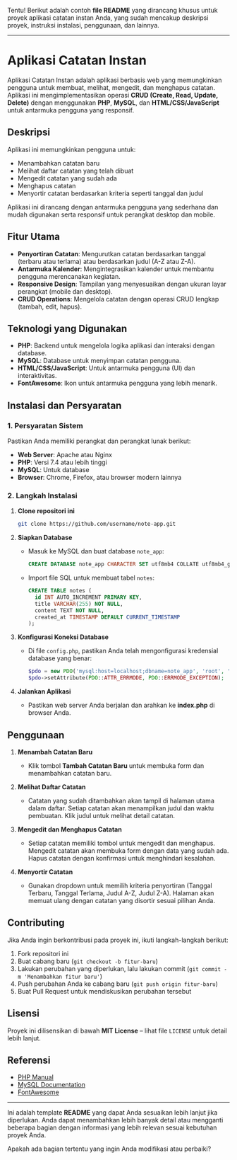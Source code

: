 Tentu! Berikut adalah contoh **file README** yang dirancang khusus untuk proyek aplikasi catatan instan Anda, yang sudah mencakup deskripsi proyek, instruksi instalasi, penggunaan, dan lainnya.

---

# Aplikasi Catatan Instan

Aplikasi Catatan Instan adalah aplikasi berbasis web yang memungkinkan pengguna untuk membuat, melihat, mengedit, dan menghapus catatan. Aplikasi ini mengimplementasikan operasi **CRUD (Create, Read, Update, Delete)** dengan menggunakan **PHP**, **MySQL**, dan **HTML/CSS/JavaScript** untuk antarmuka pengguna yang responsif.

## Deskripsi

Aplikasi ini memungkinkan pengguna untuk:

* Menambahkan catatan baru
* Melihat daftar catatan yang telah dibuat
* Mengedit catatan yang sudah ada
* Menghapus catatan
* Menyortir catatan berdasarkan kriteria seperti tanggal dan judul

Aplikasi ini dirancang dengan antarmuka pengguna yang sederhana dan mudah digunakan serta responsif untuk perangkat desktop dan mobile.

## Fitur Utama

* **Penyortiran Catatan**: Mengurutkan catatan berdasarkan tanggal (terbaru atau terlama) atau berdasarkan judul (A-Z atau Z-A).
* **Antarmuka Kalender**: Mengintegrasikan kalender untuk membantu pengguna merencanakan kegiatan.
* **Responsive Design**: Tampilan yang menyesuaikan dengan ukuran layar perangkat (mobile dan desktop).
* **CRUD Operations**: Mengelola catatan dengan operasi CRUD lengkap (tambah, edit, hapus).

## Teknologi yang Digunakan

* **PHP**: Backend untuk mengelola logika aplikasi dan interaksi dengan database.
* **MySQL**: Database untuk menyimpan catatan pengguna.
* **HTML/CSS/JavaScript**: Untuk antarmuka pengguna (UI) dan interaktivitas.
* **FontAwesome**: Ikon untuk antarmuka pengguna yang lebih menarik.

## Instalasi dan Persyaratan

### 1. **Persyaratan Sistem**

Pastikan Anda memiliki perangkat dan perangkat lunak berikut:

* **Web Server**: Apache atau Nginx
* **PHP**: Versi 7.4 atau lebih tinggi
* **MySQL**: Untuk database
* **Browser**: Chrome, Firefox, atau browser modern lainnya

### 2. **Langkah Instalasi**

1. **Clone repositori ini**

   ```bash
   git clone https://github.com/username/note-app.git
   ```

2. **Siapkan Database**

   * Masuk ke MySQL dan buat database `note_app`:

     ```sql
     CREATE DATABASE note_app CHARACTER SET utf8mb4 COLLATE utf8mb4_general_ci;
     ```
   * Import file SQL untuk membuat tabel `notes`:

     ```sql
     CREATE TABLE notes (
       id INT AUTO_INCREMENT PRIMARY KEY,
       title VARCHAR(255) NOT NULL,
       content TEXT NOT NULL,
       created_at TIMESTAMP DEFAULT CURRENT_TIMESTAMP
     );
     ```

3. **Konfigurasi Koneksi Database**

   * Di file `config.php`, pastikan Anda telah mengonfigurasi kredensial database yang benar:

     ```php
     $pdo = new PDO('mysql:host=localhost;dbname=note_app', 'root', '');
     $pdo->setAttribute(PDO::ATTR_ERRMODE, PDO::ERRMODE_EXCEPTION);
     ```

4. **Jalankan Aplikasi**

   * Pastikan web server Anda berjalan dan arahkan ke **index.php** di browser Anda.

## Penggunaan

1. **Menambah Catatan Baru**

   * Klik tombol **Tambah Catatan Baru** untuk membuka form dan menambahkan catatan baru.

2. **Melihat Daftar Catatan**

   * Catatan yang sudah ditambahkan akan tampil di halaman utama dalam daftar. Setiap catatan akan menampilkan judul dan waktu pembuatan. Klik judul untuk melihat detail catatan.

3. **Mengedit dan Menghapus Catatan**

   * Setiap catatan memiliki tombol untuk mengedit dan menghapus. Mengedit catatan akan membuka form dengan data yang sudah ada. Hapus catatan dengan konfirmasi untuk menghindari kesalahan.

4. **Menyortir Catatan**

   * Gunakan dropdown untuk memilih kriteria penyortiran (Tanggal Terbaru, Tanggal Terlama, Judul A-Z, Judul Z-A). Halaman akan memuat ulang dengan catatan yang disortir sesuai pilihan Anda.

## Contributing

Jika Anda ingin berkontribusi pada proyek ini, ikuti langkah-langkah berikut:

1. Fork repositori ini
2. Buat cabang baru (`git checkout -b fitur-baru`)
3. Lakukan perubahan yang diperlukan, lalu lakukan commit (`git commit -m 'Menambahkan fitur baru'`)
4. Push perubahan Anda ke cabang baru (`git push origin fitur-baru`)
5. Buat Pull Request untuk mendiskusikan perubahan tersebut

## Lisensi

Proyek ini dilisensikan di bawah **MIT License** – lihat file `LICENSE` untuk detail lebih lanjut.

## Referensi

* [PHP Manual](https://www.php.net/manual/en/)
* [MySQL Documentation](https://dev.mysql.com/doc/)
* [FontAwesome](https://fontawesome.com/)

---

Ini adalah template **README** yang dapat Anda sesuaikan lebih lanjut jika diperlukan. Anda dapat menambahkan lebih banyak detail atau mengganti beberapa bagian dengan informasi yang lebih relevan sesuai kebutuhan proyek Anda.

Apakah ada bagian tertentu yang ingin Anda modifikasi atau perbaiki?
